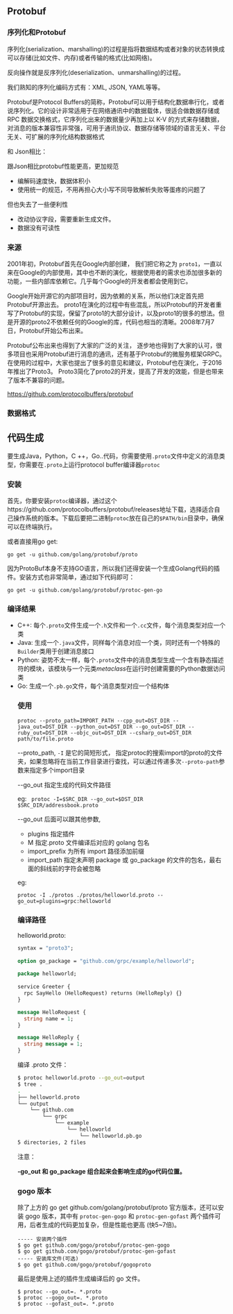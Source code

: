 ## Protobuf

### 序列化和Protobuf

序列化(serialization、marshalling)的过程是指将数据结构或者对象的状态转换成可以存储(比如文件、内存)或者传输的格式(比如网络)。

反向操作就是反序列化(deserialization、unmarshalling)的过程。

我们熟知的序列化编码方式有：XML, JSON, YAML等等。



Protobuf是Protocol Buffers的简称，Protobuf可以用于结构化数据串行化，或者说序列化。它的设计非常适用于在网络通讯中的数据载体，很适合做数据存储或 RPC 数据交换格式，它序列化出来的数据量少再加上以 K-V 的方式来存储数据，对消息的版本兼容性非常强，可用于通讯协议、数据存储等领域的语言无关、平台无关、可扩展的序列化结构数据格式



和 Json相比：

跟Json相比protobuf性能更高，更加规范

- 编解码速度快，数据体积小
- 使用统一的规范，不用再担心大小写不同导致解析失败等蛋疼的问题了

但也失去了一些便利性

- 改动协议字段，需要重新生成文件。
- 数据没有可读性



### 来源

2001年初，Protobuf首先在Google内部创建， 我们把它称之为 `proto1`，一直以来在Google的内部使用，其中也不断的演化，根据使用者的需求也添加很多新的功能，一些内部库依赖它。几乎每个Google的开发者都会使用到它。

Google开始开源它的内部项目时，因为依赖的关系，所以他们决定首先把Protobuf开源出去。 proto1在演化的过程中有些混乱，所以Protobuf的开发者重写了Protobuf的实现，保留了proto1的大部分设计，以及proto1的很多的想法。但是开源的proto2不依赖任何的Google的库，代码也相当的清晰。2008年7月7日，Protobuf开始公布出来。

Protobuf公布出来也得到了大家的广泛的关注， 逐步地也得到了大家的认可，很多项目也采用Protobuf进行消息的通讯，还有基于Protobuf的微服务框架GRPC。在使用的过程中，大家也提出了很多的意见和建议，Protobuf也在演化，于2016年推出了Proto3。 Proto3简化了proto2的开发，提高了开发的效能，但是也带来了版本不兼容的问题。

https://github.com/protocolbuffers/protobuf



### 数据格式







## 代码生成

要生成Java，Python，C ++，Go..代码，你需要使用`.proto`文件中定义的消息类型，你需要在`.proto`上运行protocol buffer编译器`protoc`



### 安装

首先，你要安装`protoc`编译器，通过这个https://github.com/protocolbuffers/protobuf/releases地址下载，选择适合自己操作系统的版本。下载后要把二进制`protoc`放在自己的`$PATH/bin`目录中，确保可以在终端执行。

或者直接用go get:

```
go get -u github.com/golang/protobuf/proto
```

因为ProtoBuf本身不支持GO语言，所以我们还得安装一个生成Golang代码的插件。安装方式也非常简单，通过如下代码即可：

```
go get -u github.com/golang/protobuf/protoc-gen-go
```



### 编译结果

<ul>
<li>C++: 每个<code>.proto</code>文件生成一个<code>.h</code>文件和一个<code>.cc</code>文件，每个消息类型对应一个类</li>
<li>Java: 生成一个<code>.java</code>文件，同样每个消息对应一个类，同时还有一个特殊的<code>Builder</code>类用于创建消息接口</li>
<li>Python: 姿势不太一样，每个<code>.proto</code>文件中的消息类型生成一个含有静态描述符的模块，该模块与一个元类<em>metaclass</em>在运行时创建需要的Python数据访问类</li>
<li>Go: 生成一个<code>.pb.go</code>文件，每个消息类型对应一个结构体</li>



### 使用

```
protoc --proto_path=IMPORT_PATH --cpp_out=DST_DIR --java_out=DST_DIR --python_out=DST_DIR --go_out=DST_DIR --ruby_out=DST_DIR --objc_out=DST_DIR --csharp_out=DST_DIR path/to/file.proto
```

--proto_path, `-I` 是它的简短形式， 指定protoc的搜索import的proto的文件夹，如果忽略将在当前工作目录进行查找，可以通过传递多次`--proto-path`参数来指定多个import目录

--go_out 指定生成的代码文件路径

eg: ` protoc -I=$SRC_DIR --go_out=$DST_DIR $SRC_DIR/addressbook.proto`

--go_out 后面可以跟其他参数,

- plugins 指定插件
- M 指定.proto 文件编译后对应的 golang 包名
- import_prefix 为所有 import 路径添加前缀
- import_path 指定未声明 package 或 go_package 的文件的包名，最右面的斜线前的字符会被忽略



eg: 

```
protoc -I ./protos ./protos/helloworld.proto --go_out=plugins=grpc:helloworld
```





###  编译路径

helloworld.proto:

``` protobuf
syntax = "proto3";
 
option go_package = "github.com/grpc/example/helloworld";
 
package helloworld;
 
service Greeter {
  rpc SayHello (HelloRequest) returns (HelloReply) {}
}

message HelloRequest {
  string name = 1;
}

message HelloReply {
  string message = 1;
}
```

编译 .proto 文件：

``` sh
$ protoc helloworld.proto --go_out=output
$ tree .
.
├── helloworld.proto
└── output
    └── github.com
        └── grpc
            └── example
                └── helloworld
                    └── helloworld.pb.go
5 directories, 2 files
```

注意：

**-go_out 和 go_package 组合起来会影响生成的go代码位置。**



### gogo 版本

除了上方的 go get github.com/golang/protobuf/proto 官方版本，还可以安装 gogo 版本，其中有 `protoc-gen-gogo` 和 `protoc-gen-gofast` 两个插件可用，后者生成的代码更加复杂，但是性能也更高 (快5~7倍)。

```
----- 安装两个插件
$ go get github.com/gogo/protobuf/protoc-gen-gogo
$ go get github.com/gogo/protobuf/protoc-gen-gofast
----- 安装库文件(可选)
$ go get github.com/gogo/protobuf/gogoproto
```

最后是使用上述的插件生成编译后的 go 文件。

```
$ protoc --go_out=. *.proto
$ protoc --gogo_out=. *.proto
$ protoc --gofast_out=. *.proto
```